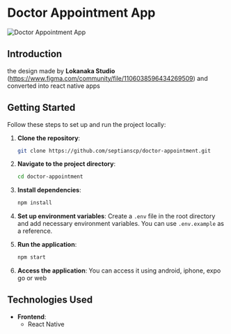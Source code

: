 

# Doctor Appointment App

![Doctor Appointment App ](![image](https://github.com/septianscp/doctor-apointment/assets/16201111/5beac82e-f4d9-4cf7-adb7-86ff2ec8b5c4)
)

## Introduction
the design made by **Lokanaka Studio** (https://www.figma.com/community/file/1106038596434269509) and converted into react native apps 

## Getting Started
Follow these steps to set up and run the project locally:

1. **Clone the repository**:
    ```bash
    git clone https://github.com/septianscp/doctor-appointment.git
    ```

2. **Navigate to the project directory**:
    ```bash
    cd doctor-appointment
    ```

3. **Install dependencies**:
    ```bash
    npm install
    ```

4. **Set up environment variables**:
    Create a `.env` file in the root directory and add necessary environment variables. You can use `.env.example` as a reference.

5. **Run the application**:
    ```bash
    npm start
    ```

6. **Access the application**:
    You can access it using android, iphone, expo go or web

## Technologies Used
- **Frontend**:
  - React Native
